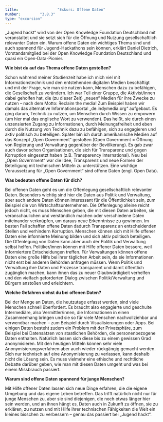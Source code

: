 ```yaml
---
title: 					"Exkurs: Offene Daten"
number: 		"3.8.3"
type: "excursion"
---
```


„Jugend hackt“ wird von der Open Knowledge Foundation Deutschland mit veranstaltet und sie setzt sich für die Öffnung und Nutzung gesellschaftlich relevanter Daten ein. Warum offene Daten ein wichtiges Thema sind und auch spannend für Jugend-Hackathons sein können, erklärt Daniel Dietrich, Vorstandsmitglied bei der Open Knowledge Foundation Deutschland und quasi ein Open-Data-Pionier.

**Wie bist du auf das Thema offene Daten gestoßen?**

Schon während meiner Studienzeit habe ich mich viel mit Informationstechnik und den entstehenden digitalen Medien beschäftigt und mit der Frage, wie man sie nutzen kann, Menschen dazu zu befähigen, die Gesellschaft zu verändern. Ich war Teil einer Gruppe, die Aktivist/innen dabei geholfen hat, die (zu dieser Zeit) „neuen“ Medien für ihre Zwecke zu nutzen – nach dem Motto: Reclaim the media! Zum Beispiel haben wir damals das alternative Informationsportal „de.indymedia.org“ aufgebaut. Es ging darum, Technik zu nutzen, um Menschen durch Wissen zu empowern (um hier mal das englische Wort zu verwenden). Das heißt, sie durch einen unzensierten Zugang zu Informationen, durch Meinungsfreiheit und eben durch die Nutzung von Technik dazu zu befähigen, sich zu engagieren und aktiv politisch zu beteiligen. Später bin ich durch amerikanische Medien auf das Konzept „Open Government“ gestoßen (Open Government = Öffnung von Regierung und Verwaltung gegenüber der Bevölkerung). Es gab zwar auch davor schon Organisationen, die sich für Transparenz und gegen Korruption eingesetzt haben (z.B. Transparency International). Neu bei „Open Government“ war die Idee, Transparenz und neue Formen der Beteiligung mit technischen Mitteln zu unterstützen. Eine wichtige Voraussetzung für „Open Government“ sind offene Daten (engl. Open Data).

**Was bedeuten offene Daten für dich?**

Bei offenen Daten geht es um die Offenlegung gesellschaftlich relevanter Daten. Besonders wichtig sind hier die Daten aus Politik und Verwaltung, aber auch andere Daten können interessant für die Öffentlichkeit sein, zum Beispiel die von Wirtschaftsunternehmen. Die Offenlegung alleine reicht jedoch nicht, es muss Menschen geben, die mit diesen Daten arbeiten, sie veranschaulichen und verständlich machen oder verschiedene Daten miteinander verknüpfen, um daraus neue Erkenntnisse zu gewinnen. Im besten Fall schaffen offene Daten dadurch Transparenz an entscheidenden Stellen und verhindern Korruption. Menschen können sich mit Hilfe offener Daten eine informierte Meinung bilden und sich aktiv politisch beteiligen.
Die Offenlegung von Daten kann aber auch der Politik und Verwaltung selbst helfen. Politiker/innen können mit Hilfe offener Daten bessere, weil informiertere Entscheidungen treffen. Für Verwaltungen können offene Daten eine große Hilfe bei ihrer täglichen Arbeit sein, da sie Informationen nicht erst bei anderen Behörden anfragen müssen. Wenn Politik und Verwaltung ihre Daten und Prozesse transparent und damit öffentlich zugänglich machen, kann ihnen das zu neuer Glaubwürdigkeit verhelfen und den vielfach geforderten Dialog zwischen Politik/Verwaltung und Bürgern anstoßen und erleichtern.

**Welche Gefahren siehst du bei offenen Daten?**

Bei der Menge an Daten, die heutzutage erfasst werden, sind viele Menschen schnell überfordert. Es braucht also engagierte und geschulte Intermediäre, also Vermittler/innen, die Informationen in einen Zusammenhang bringen und sie so für viele Menschen nachvollziehbar und verwendbar machen – zum Beispiel durch Visualisierungen oder Apps.
Bei einigen Daten besteht zudem ein Problem mit der Privatsphäre, zum Beispiel bei Datensätzen von staatlichen Behörden, die personenbezogene Daten enthalten. Natürlich lassen sich diese bis zu einem gewissen Grad anonymisieren. Mit den heutigen Mitteln können sehr viele Anonymisierungsverfahren aber auch wieder rückgängig gemacht werden. Sich nur technisch auf eine Anonymisierung zu verlassen, kann deshalb nicht die Lösung sein. Es muss vielmehr eine ethische und rechtliche Debatte darüber geben, wie man mit diesen Daten umgeht und was bei einem Missbrauch passiert.

**Warum sind offene Daten spannend für junge Menschen?**

Mit Hilfe offener Daten lassen sich neue Dinge erfahren, die die eigene Umgebung und das eigene Leben betreffen. Das trifft natürlich nicht nur für junge Menschen zu, aber sie sind diejenigen, die noch etwas länger hier sein werden, und an ihnen hängt es, Daten auch in Zukunft zu öffnen, sie zu erklären, zu nutzen und mit Hilfe ihrer technischen Fähigkeiten die Welt ein kleines bisschen zu verbessern – genau das passiert bei „Jugend hackt“.
